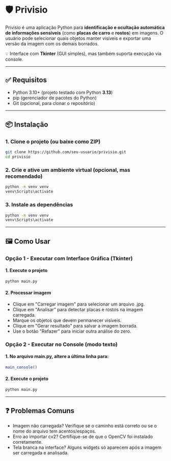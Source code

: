 # 🛡️ Privisio

Privisio é uma aplicação Python para **identificação e ocultação automática de informações sensíveis** (como **placas de carro** e **rostos**) em imagens. O usuário pode selecionar quais objetos manter visíveis e exportar uma versão da imagem com os demais borrados.

💡 Interface com **Tkinter** (GUI simples), mas também suporta execução via console.

---

## ✅ Requisitos

- Python 3.10+ (projeto testado com Python **3.13**)
- pip (gerenciador de pacotes do Python)
- Git (opcional, para clonar o repositório)

---

## 📦 Instalação

### 1. Clone o projeto (ou baixe como ZIP)
```bash
git clone https://github.com/seu-usuario/privisio.git
cd privisio
```

### 2. Crie e ative um ambiente virtual (opcional, mas recomendado)
```bash
python -m venv venv
venv\Scripts\activate
```

### 3. Instale as dependências
```bash
python -m venv venv
venv\Scripts\activate
```
---

## 🖼️ Como Usar

### Opção 1 - Executar com Interface Gráfica (Tkinter)

#### 1. Execute o projeto
```bash
python main.py
```

#### 2. Processar imagem

- Clique em "Carregar imagem" para selecionar um arquivo .jpg.
- Clique em "Analisar" para detectar placas e rostos na imagem carregada.
- Marque os objetos que devem permanecer visíveis.
- Clique em "Gerar resultado" para salvar a imagem borrada.
- Use o botão "Refazer" para iniciar outra análise do zero.

### Opção 2 - Executar no Console (modo texto)

#### 1. No arquivo main.py, altere a última linha para:
```bash
main_console()
```

#### 2. Execute o projeto
```bash
python main.py
```

---

## ❓ Problemas Comuns
- Imagem não carregada? Verifique se o caminho está correto ou se o nome do arquivo tem acentos/espaços.
- Erro ao importar cv2? Certifique-se de que o OpenCV foi instalado corretamente.
- Tela branca na interface? Alguns widgets só aparecem após a imagem ser carregada e analisada.